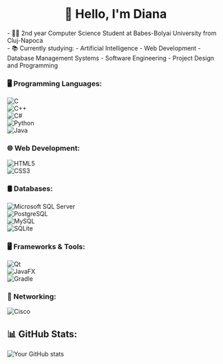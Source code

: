 <h1 align="center">👋 Hello, I'm Diana</h1>
- 👨‍💻 2nd year Computer Science Student at Babes-Bolyai University from Cluj-Napoca<br>
- 📚 Currently studying:
  - Artificial Intelligence  
  - Web Development  
  - Database Management Systems  
  - Software Engineering  
  - Project Design and Programming  


### 🖥️ Programming Languages:
![C](https://img.shields.io/badge/C-%2300599C.svg?&style=for-the-badge&logo=c&logoColor=white)  
![C++](https://img.shields.io/badge/C++-%2300599C.svg?&style=for-the-badge&logo=c%2B%2B&logoColor=white)  
![C#](https://img.shields.io/badge/C%23-%23239120.svg?&style=for-the-badge&logo=c-sharp&logoColor=white)  
![Python](https://img.shields.io/badge/Python-%233776AB.svg?&style=for-the-badge&logo=python&logoColor=white)  
![Java](https://img.shields.io/badge/Java-%23ED8B00.svg?&style=for-the-badge&logo=java&logoColor=white)  

### 🌐 Web Development:
![HTML5](https://img.shields.io/badge/HTML5-%23E34F26.svg?&style=for-the-badge&logo=html5&logoColor=white)  
![CSS3](https://img.shields.io/badge/CSS3-%231572B6.svg?&style=for-the-badge&logo=css3&logoColor=white)  

### 🛢️ Databases:
![Microsoft SQL Server](https://img.shields.io/badge/Microsoft%20SQL%20Server-%23CC2927.svg?&style=for-the-badge&logo=microsoft-sql-server&logoColor=white)  
![PostgreSQL](https://img.shields.io/badge/PostgreSQL-%23336791.svg?&style=for-the-badge&logo=postgresql&logoColor=white)  
![MySQL](https://img.shields.io/badge/MySQL-%234479A1.svg?&style=for-the-badge&logo=mysql&logoColor=white)  
![SQLite](https://img.shields.io/badge/SQLite-%23003B57.svg?&style=for-the-badge&logo=sqlite&logoColor=white)  

### 🖥️ Frameworks & Tools:
![Qt](https://img.shields.io/badge/Qt-%23239A47.svg?&style=for-the-badge&logo=qt&logoColor=white)  
![JavaFX](https://img.shields.io/badge/JavaFX-%23ED8B00.svg?&style=for-the-badge&logo=java&logoColor=white)  
![Gradle](https://img.shields.io/badge/Gradle-%2302303A.svg?&style=for-the-badge&logo=gradle&logoColor=white)  

### 📡 Networking:
![Cisco](https://img.shields.io/badge/Cisco-%23049FD9.svg?&style=for-the-badge&logo=cisco&logoColor=white)  

## 📊 GitHub Stats:
![Your GitHub stats](https://github-readme-stats.vercel.app/api?username=vdiana16&show_icons=true&theme=dark)
